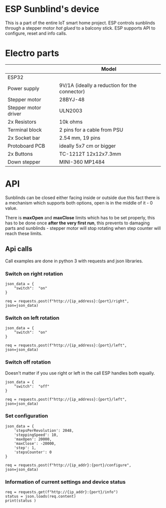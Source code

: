 # ESP Sunblind's device

This is a part of the entire IoT smart home project. ESP controls sunblinds through a stepper motor *hot glued* to a balcony stick. ESP supports API to configure, reset and info calls.



# Electro parts
|                       |Model                                        |
|-----------------------|---------------------------------------------|
|ESP32                  |                                             |
|Power supply           |9V/1A (ideally a reduction for the connector)|
|Stepper motor          |28BYJ-48                                     |
|Stepper motor driver   |ULN2003                                      |
|2x Resistors           |10k ohms                                     |
|Terminal block         |2 pins for a cable from PSU                  |
|2x Socket bar          |2.54 mm, 19 pins                             |
|Protoboard PCB         |ideally 5x7 cm or bigger                     |
|2x Buttons             |TC-1212T 12x12x7.3mm                         |
|Down stepper           |MINI-360 MP1484                              |

# API
Sunblinds can be closed either facing inside or outside due this fact there is a mechanism which supports both options, open is in the middle of it - 0 value.

There is **maxOpen** and **maxClose** limits which has to be set properly, this has to be done once **after the very first run**,  this prevents to damaging parts and sunblinds - stepper motor will stop rotating when step counter will reach these limits.

## Api calls
Call examples are done in python 3 with requests and json libraries.

### Switch on right rotation
```
json_data = {
	"switch":  "on"
}

req = requests.post(f"http://{ip_address}:{port}/right",  json=json_data)
```

### Switch on left rotation
```
json_data = {
	"switch":  "on"
}

req = requests.post(f"http://{ip_address}:{port}/left",  json=json_data)
```

### Switch off rotation
Doesn't matter if you use right or left in the call ESP handles both equally.
```
json_data = {
	"switch":  "off"
}

req = requests.post(f"http://{ip_address}:{port}/left",  json=json_data)
```

### Set configuration
```
json_data = {
    'stepsPerRevolution': 2048,
    'steppingSpeed': 10,
    'maxOpen': 20000,
    'maxClose': -20000,
    'step': 1,
    'stepsCounter': 0
}

req = requests.post(f"http://{ip_addr}:{port}/configure", json=json_data)
```

### Information of current settings and device status
```
req = requests.get(f"http://{ip_addr}:{port}/info")
status = json.loads(req.content)
print(status )
```
